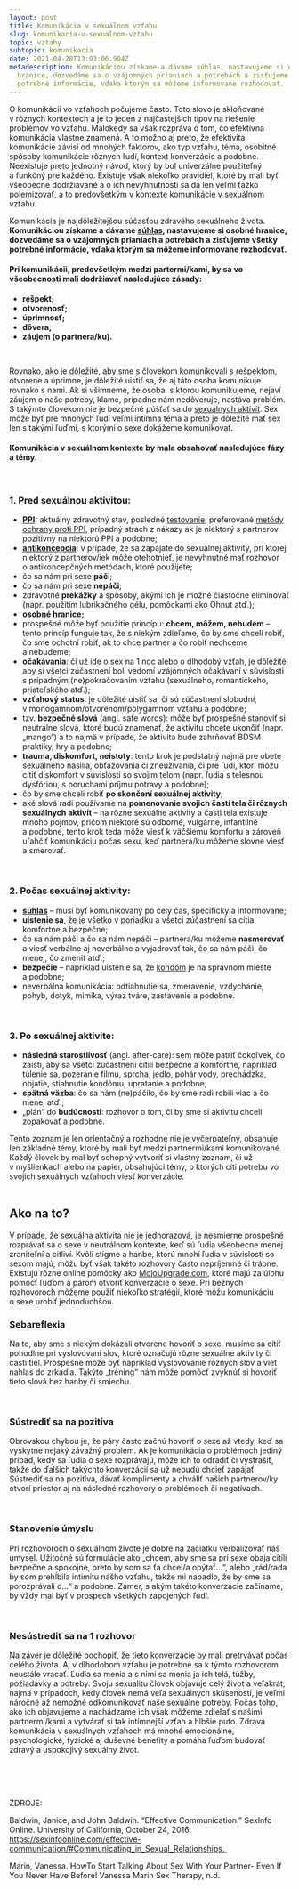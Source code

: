 ```yaml
---
layout: post
title: Komunikácia v sexuálnom vzťahu
slug: komunikacia-v-sexualnom-vztahu
topic: vztahy
subtopic: komunikacia
date: 2021-04-28T13:03:06.904Z
metadescription: Komunikáciou získame a dávame súhlas, nastavujeme si osobné
  hranice, dozvedáme sa o vzájomných prianiach a potrebách a zisťujeme všetky
  potrebné informácie, vďaka ktorým sa môžeme informovane rozhodovať.
---
```

O komunikácii vo vzťahoch počujeme často. Toto slovo je skloňované v rôznych kontextoch a je to jeden z najčastejších tipov na riešenie problémov vo vzťahu. Málokedy sa však rozpráva o tom, čo efektívna komunikácia vlastne znamená. A to možno aj preto, že efektivita komunikácie závisí od mnohých faktorov, ako typ vzťahu, téma, osobitné spôsoby komunikácie rôznych ľudí, kontext konverzácie a podobne. Neexistuje preto jednotný návod, ktorý by bol univerzálne použiteľný a funkčný pre každého. Existuje však niekoľko pravidiel, ktoré by mali byť všeobecne dodržiavané a o ich nevyhnutnosti sa dá len veľmi ťažko polemizovať, a to predovšetkým v kontexte komunikácie v sexuálnom vzťahu.

Komunikácia je najdôležitejšou súčasťou zdravého sexuálneho života. **Komunikáciou získame a dávame [súhlas](/sexualny-suhlas/), nastavujeme si osobné hranice, dozvedáme sa o vzájomných prianiach a potrebách a zisťujeme všetky potrebné informácie, vďaka ktorým sa môžeme informovane rozhodovať.** 

#### Pri komunikácii, predovšetkým medzi partermi/kami, by sa vo všeobecnosti mali dodržiavať nasledujúce zásady: 

* **rešpekt;**
* **otvorenosť;**
* **úprimnosť;**
* **dôvera;**
* **záujem (o partnera/ku).**

<br>

Rovnako, ako je dôležité, aby sme s človekom komunikovali s rešpektom, otvorene a úprimne, je dôležité uistiť sa, že aj táto osoba komunikuje rovnako s nami. Ak si všimneme, že osoba, s ktorou komunikujeme, nejaví záujem o naše potreby, klame, prípadne nám nedôveruje, nastáva problém. S takýmto človekom nie je bezpečné púšťať sa do [sexuálnych aktivít](/sexualne-aktivity/). Sex môže byť pre mnohých ľudí veľmi intímna téma a preto je dôležité mať sex len s takými ľuďmi, s ktorými o sexe dokážeme komunikovať. 

#### Komunikácia v sexuálnom kontexte by mala obsahovať nasledujúce fázy a témy.

<br>

### **1. Pred sexuálnou aktivitou:**

* **[PPI](/pohlavne-prenosne-infekcie/):** aktuálny zdravotný stav, posledné [testovanie](/prevencia-ppi/), preferované [metódy ochrany proti PPI](/ako-sa-chranit-proti-nezelanemu-tehotenstvu-a-prenosu-ppi/), prípadný strach z nákazy ak je niektorý s partnerov pozitívny na niektorú PPI a podobne;
* **[antikoncepcia](/ako-sa-chranit-proti-nezelanemu-tehotenstvu-a-prenosu-ppi/)**: v prípade, že sa zapájate do sexuálnej aktivity, pri ktorej niektorý z partnerov/iek môže otehotnieť, je nevyhnutné mať rozhovor o antikoncepčných metódach, ktoré použijete;
* čo sa nám pri sexe **páči**;
* čo sa nám pri sexe **nepáči**;
* zdravotné **prekážky** a spôsoby, akými ich je možné čiastočne eliminovať (napr. použitím lubrikačného gélu, pomôckami ako Ohnut atď.);
* **osobné hranice;** 
* prospešné môže byť použitie princípu: **chcem, môžem, nebudem** – tento princíp funguje tak, že s niekým zdieľame, čo by sme chceli robiť, čo sme ochotní robiť, ak to chce partner a čo robiť nechceme a nebudeme;
* **očakávania**: či už ide o sex na 1 noc alebo o dlhodobý vzťah, je dôležité, aby si všetci zúčastnení boli vedomí vzájomných očakávaní v súvislosti s prípadným (ne)pokračovaním vzťahu (sexuálneho, romantického, priateľského atď.);
* **vzťahový status**: je dôležité uistiť sa, či sú zúčastnení slobodní, v monogamnom/otvorenom/polygamnom vzťahu a podobne;
* tzv. **bezpečné slová** (angl. safe words): môže byť prospešné stanoviť si neutrálne slová, ktoré budú znamenať, že aktivitu chcete ukončiť (napr. „mango“) a to najmä v prípade, že aktivita bude zahrňovať BDSM praktiky, hry a podobne;
* **trauma, diskomfort, neistoty**: tento krok je podstatný najmä pre obete sexuálneho násilia, obťažovania či zneužívania, či pre ľudí, ktorí môžu cítiť diskomfort v súvislosti so svojim telom (napr. ľudia s telesnou dysfóriou, s poruchami príjmu potravy a podobne);
* čo by sme chceli robiť **po skončení sexuálnej aktivity**;
* aké slová radi používame na **pomenovanie svojich častí tela či rôznych sexuálnych aktivít** – na rôzne sexuálne aktivity a časti tela existuje mnoho pojmov, pričom niektoré sú odborné, vulgárne, infantilné a podobne, tento krok teda môže viesť k väčšiemu komfortu a zároveň uľahčiť komunikáciu počas sexu, keď partnera/ku môžeme slovne viesť a smerovať.

<br>

### **2. Počas sexuálnej aktivity:**

* **[súhlas](/sexualny-suhlas/)** – musí byť komunikovaný po celý čas, špecificky a informovane;
* **uistenie sa**, že je všetko v poriadku a všetci zúčastnení sa cítia komfortne a bezpečne;
* čo sa nám páči a čo sa nám nepáči – partnera/ku môžeme **nasmerovať** a viesť verbálne aj neverbálne a vyjadrovať tak, čo sa nám páči, čo menej, čo zmeniť atď.;
* **bezpečie** – napríklad uistenie sa, že [kondóm](/ako-sa-chranit-proti-nezelanemu-tehotenstvu-a-prenosu-ppi/) je na správnom mieste a podobne;
* neverbálna komunikácia: odtiahnutie sa, zmeravenie, vzdychanie, pohyb, dotyk, mimika, výraz tváre, zastavenie a podobne.

<br>

### **3. Po sexuálnej aktivite:**

* **následná starostlivosť** (angl. after-care): sem môže patriť čokoľvek, čo zaistí, aby sa všetci zúčastnení cítili bezpečne a komfortne, napríklad túlenie sa, pozeranie filmu, sprcha, jedlo, pohár vody, prechádzka, objatie, stiahnutie kondómu, upratanie a podobne;
* **spätná väzba**: čo sa nám (ne)páčilo, čo by sme radi robili viac a čo menej atď.;
* „plán“ do **budúcnosti**: rozhovor o tom, či by sme si aktivitu chceli zopakovať a podobne.

<div class='f-vztahy box-post'>
Tento zoznam je len orientačný a rozhodne nie je vyčerpateľný, obsahuje len základné témy, ktoré by mali byť medzi partnermi/kami komunikované. Každý človek by mal byť schopný vytvoriť si vlastný zoznam, či už v myšlienkach alebo na papier, obsahujúci témy, o ktorých cíti potrebu vo svojich sexuálnych vzťahoch viesť konverzácie.
</div>

<br>

## Ako na to?

V prípade, že [sexuálna aktivita](/sexualne-aktivity/) nie je jednorazová, je nesmierne prospešné rozprávať sa o sexe v neutrálnom kontexte, keď sú ľudia všeobecne menej zraniteľní a citliví. Kvôli stigme a hanbe, ktorú mnohí ľudia v súvislosti so sexom majú, môžu byť však takéto rozhovory často nepríjemné či trápne. Existujú rôzne online pomôcky ako [MojoUpgrade.com](https://mojoupgrade.com/), ktoré majú za úlohu pomôcť ľuďom a párom otvoriť konverzácie o sexe. Pri bežných rozhovoroch môžeme použiť niekoľko stratégií, ktoré môžu komunikáciu o sexe urobiť jednoduchšou.

### **Sebareflexia**

Na to, aby sme s niekým dokázali otvorene hovoriť o sexe, musíme sa cítiť pohodlne pri vyslovovaní slov, ktoré označujú rôzne sexuálne aktivity či časti tiel. Prospešné môže byť napríklad vyslovovanie rôznych slov a viet nahlas do zrkadla. Takýto „tréning“ nám môže pomôcť zvyknúť si hovoriť tieto slová bez hanby či smiechu.

<br>

### **Sústrediť sa na pozitíva**

Obrovskou chybou je, že páry často začnú hovoriť o sexe až vtedy, keď sa vyskytne nejaký závažný problém. Ak je komunikácia o problémoch jediný prípad, kedy sa ľudia o sexe rozprávajú, môže ich to odradiť či vystrašiť, takže do ďalších takýchto konverzácií sa už nebudú chcieť zapájať. Sústrediť sa na pozitíva, dávať komplimenty a chváliť našich partnerov/ky otvorí priestor aj na následné rozhovory o problémoch či negatívach. 

<br>

### **Stanovenie úmyslu** 

Pri rozhovoroch o sexuálnom živote je dobré na začiatku verbalizovať náš úmysel. Užitočné sú formulácie ako „chcem, aby sme sa pri sexe obaja cítili bezpečne a spokojne, preto by som sa ťa chcel/a opýtať...“, alebo „rád/rada by som prehĺbila intimitu nášho vzťahu, takže mi napadlo, že by sme sa porozprávali o...“ a podobne. Zámer, s akým takéto konverzácie začíname, by vždy mal byť v prospech všetkých zapojených ľudí. 

<br>

### **Nesústrediť sa na 1 rozhovor**

Na záver je dôležité pochopiť, že tieto konverzácie by mali pretrvávať počas celého života. Aj v dlhodobom vzťahu je potrebné sa k týmto rozhovorom neustále vracať. Ľudia sa menia a s nimi sa menia ja ich telá, túžby, požiadavky a potreby. Svoju sexualitu človek objavuje celý život a veľakrát, najmä v prípadoch, kedy človek nemá veľa sexuálnych skúseností, je veľmi náročné až nemožné odkomunikovať naše sexuálne potreby. Počas toho, ako ich objavujeme a nachádzame ich však môžeme zdieľať s našimi partnermi/kami a vytvárať si tak intímnejší vzťah a hlbšie puto. Zdravá komunikácia v sexuálnych vzťahoch má mnohé emocionálne, psychologické, fyzické aj duševné benefity a pomáha ľuďom budovať zdravý a uspokojivý sexuálny život.

<br>

<br>

<br>

<p class="important-text">ZDROJE:</p>

Baldwin, Janice, and John Baldwin. “Effective Communication.” SexInfo Online. University of California, October 24, 2016. https://sexinfoonline.com/effective-communication/#Communicating_in_Sexual_Relationships. 

Marin, Vanessa. HowTo Start Talking About Sex With Your Partner- Even If You Never Have Before! Vanessa Marin Sex Therapy, n.d.